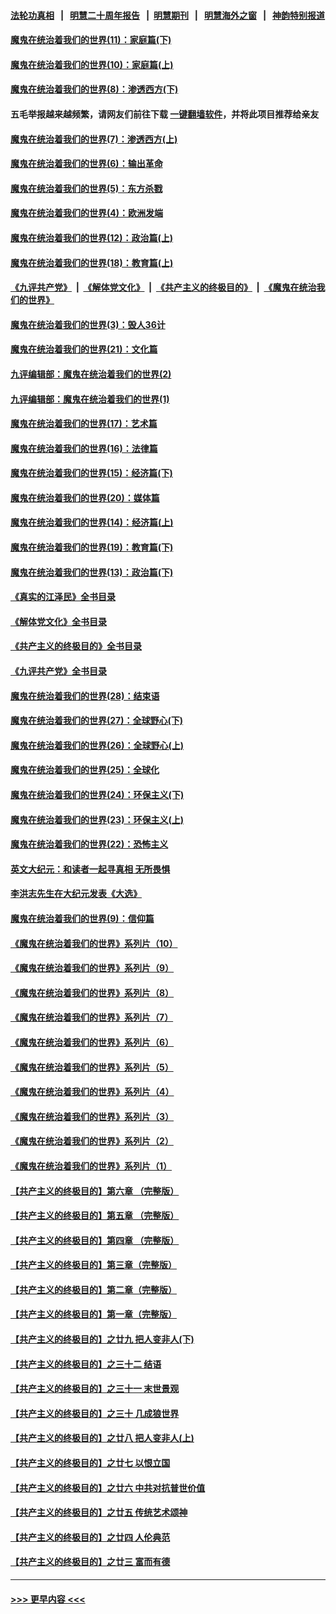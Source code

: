 #### [法轮功真相](https://github.com/gfw-breaker/truth/blob/master/README.md?t=0) &nbsp;&nbsp;|&nbsp;&nbsp; [明慧二十周年报告](https://github.com/gfw-breaker/mh-reports/blob/master/README.md?t=0) &nbsp;&nbsp;|&nbsp;&nbsp;[明慧期刊](https://github.com/gfw-breaker/mh-qikan) &nbsp;&nbsp;|&nbsp;&nbsp; [明慧海外之窗](https://github.com/gfw-breaker/mh-news/blob/master/README.md?t=0) &nbsp;&nbsp;|&nbsp;&nbsp; [神韵特别报道](https://github.com/gfw-breaker/mh-news/blob/master/shenyun.md?t=0)
#### [魔鬼在统治着我们的世界(11)：家庭篇(下)](../pages/nsc422/n10440961.md?t=11270301) 
#### [魔鬼在统治着我们的世界(10)：家庭篇(上)](../pages/nsc422/n10435448.md?t=11270301) 
#### [魔鬼在统治着我们的世界(8)：渗透西方(下)](../pages/nsc422/n10429603.md?t=11270301) 
#### 五毛举报越来越频繁，请网友们前往下载 [一键翻墙软件](https://github.com/gfw-breaker/ssr-accounts)，并将此项目推荐给亲友
#### [魔鬼在统治着我们的世界(7)：渗透西方(上)](../pages/nsc422/n10426013.md?t=11270301) 
#### [魔鬼在统治着我们的世界(6)：输出革命](../pages/nsc422/n10421536.md?t=11270301) 
#### [魔鬼在统治着我们的世界(5)：东方杀戮](../pages/nsc422/n10417707.md?t=11270301) 
#### [魔鬼在统治着我们的世界(4)：欧洲发端](../pages/nsc422/n10414890.md?t=11270301) 
#### [魔鬼在统治着我们的世界(12)：政治篇(上)](../pages/nsc422/n10444576.md?t=11270301) 
#### [魔鬼在统治着我们的世界(18)：教育篇(上)](../pages/nsc422/n10526970.md?t=11270301) 
#### [《九评共产党》](https://github.com/begood0513/9ping.md/blob/master/README.md) &nbsp;|&nbsp; [《解体党文化》](../../../../jtdwh.md/blob/master/README.md)  &nbsp;|&nbsp; [《共产主义的终极目的》](../../../../gczydzjmd.md/blob/master/README.md) &nbsp;|&nbsp; [《魔鬼在统治我们的世界》](../../../../mgztzwmdsj.md/blob/master/README.md) 
#### [魔鬼在统治着我们的世界(3)：毁人36计](../pages/nsc422/n10411583.md?t=11270301) 
#### [魔鬼在统治着我们的世界(21)：文化篇](../pages/nsc422/n10597706.md?t=11270301) 
#### [九评编辑部：魔鬼在统治着我们的世界(2)](../pages/nsc422/n10410036.md?t=11270301) 
#### [九评编辑部：魔鬼在统治着我们的世界(1)](../pages/nsc422/n10406825.md?t=11270301) 
#### [魔鬼在统治着我们的世界(17)：艺术篇](../pages/nsc422/n10499093.md?t=11270301) 
#### [魔鬼在统治着我们的世界(16)：法律篇](../pages/nsc422/n10485969.md?t=11270301) 
#### [魔鬼在统治着我们的世界(15)：经济篇(下)](../pages/nsc422/n10469975.md?t=11270301) 
#### [魔鬼在统治着我们的世界(20)：媒体篇](../pages/nsc422/n10586579.md?t=11270301) 
#### [魔鬼在统治着我们的世界(14)：经济篇(上)](../pages/nsc422/n10457370.md?t=11270301) 
#### [魔鬼在统治着我们的世界(19)：教育篇(下)](../pages/nsc422/n10564808.md?t=11270301) 
#### [魔鬼在统治着我们的世界(13)：政治篇(下)](../pages/nsc422/n10448270.md?t=11270301) 
#### [《真实的江泽民》全书目录](../pages/nsc422/n13721399.md?t=11270301) 
#### [《解体党文化》全书目录](../pages/nsc422/n13721157.md?t=11270301) 
#### [《共产主义的终极目的》全书目录](../pages/nsc422/n13721048.md?t=11270301) 
#### [《九评共产党》全书目录](../pages/nsc422/n13708085.md?t=11270301) 
#### [魔鬼在统治着我们的世界(28)：结束语](../pages/nsc422/n10936246.md?t=11270301) 
#### [魔鬼在统治着我们的世界(27)：全球野心(下)](../pages/nsc422/n10928319.md?t=11270301) 
#### [魔鬼在统治着我们的世界(26)：全球野心(上)](../pages/nsc422/n10900318.md?t=11270301) 
#### [魔鬼在统治着我们的世界(25)：全球化](../pages/nsc422/n10788205.md?t=11270301) 
#### [魔鬼在统治着我们的世界(24)：环保主义(下)](../pages/nsc422/n10695307.md?t=11270301) 
#### [魔鬼在统治着我们的世界(23)：环保主义(上)](../pages/nsc422/n10688613.md?t=11270301) 
#### [魔鬼在统治着我们的世界(22)：恐怖主义](../pages/nsc422/n10614727.md?t=11270301) 
#### [英文大纪元：和读者一起寻真相 无所畏惧](../pages/nsc422/n12542027.md?t=11270301) 
#### [李洪志先生在大纪元发表《大选》](../pages/nsc422/n12534746.md?t=11270301) 
#### [魔鬼在统治着我们的世界(9)：信仰篇](../pages/nsc422/n10432159.md?t=11270301) 
#### [《魔鬼在统治着我们的世界》系列片（10）](../pages/nsc422/n12292670.md?t=11270301) 
#### [《魔鬼在统治着我们的世界》系列片（9）](../pages/nsc422/n12290859.md?t=11270301) 
#### [《魔鬼在统治着我们的世界》系列片（8）](../pages/nsc422/n12287445.md?t=11270301) 
#### [《魔鬼在统治着我们的世界》系列片（7）](../pages/nsc422/n12283425.md?t=11270301) 
#### [《魔鬼在统治着我们的世界》系列片（6）](../pages/nsc422/n12282314.md?t=11270301) 
#### [《魔鬼在统治着我们的世界》系列片（5）](../pages/nsc422/n12281419.md?t=11270301) 
#### [《魔鬼在统治着我们的世界》系列片（4）](../pages/nsc422/n12274024.md?t=11270301) 
#### [《魔鬼在统治着我们的世界》系列片（3）](../pages/nsc422/n12271322.md?t=11270301) 
#### [《魔鬼在统治着我们的世界》系列片（2）](../pages/nsc422/n12269049.md?t=11270301) 
#### [《魔鬼在统治着我们的世界》系列片（1）](../pages/nsc422/n12267575.md?t=11270301) 
#### [【共产主义的终极目的】第六章 （完整版）](../pages/nsc422/n11428913.md?t=11270301) 
#### [【共产主义的终极目的】第五章 （完整版）](../pages/nsc422/n11428912.md?t=11270301) 
#### [【共产主义的终极目的】第四章 （完整版）](../pages/nsc422/n11428907.md?t=11270301) 
#### [【共产主义的终极目的】第三章（完整版）](../pages/nsc422/n11428848.md?t=11270301) 
#### [【共产主义的终极目的】第二章（完整版）](../pages/nsc422/n11428831.md?t=11270301) 
#### [【共产主义的终极目的】第一章（完整版）](../pages/nsc422/n11417651.md?t=11270301) 
#### [【共产主义的终极目的】之廿九 把人变非人(下)](../pages/nsc422/n11344140.md?t=11270301) 
#### [【共产主义的终极目的】之三十二 结语](../pages/nsc422/n11360535.md?t=11270301) 
#### [【共产主义的终极目的】之三十一 末世景观](../pages/nsc422/n11351129.md?t=11270301) 
#### [【共产主义的终极目的】之三十 几成狼世界](../pages/nsc422/n11348280.md?t=11270301) 
#### [【共产主义的终极目的】之廿八 把人变非人(上)](../pages/nsc422/n11340492.md?t=11270301) 
#### [【共产主义的终极目的】之廿七 以恨立国](../pages/nsc422/n11336944.md?t=11270301) 
#### [【共产主义的终极目的】之廿六 中共对抗普世价值](../pages/nsc422/n11324785.md?t=11270301) 
#### [【共产主义的终极目的】之廿五 传统艺术颂神](../pages/nsc422/n11296396.md?t=11270301) 
#### [【共产主义的终极目的】之廿四 人伦典范](../pages/nsc422/n11296397.md?t=11270301) 
#### [【共产主义的终极目的】之廿三 富而有德](../pages/nsc422/n11283598.md?t=11270301) 

----
#### [ >>> 更早内容 <<< ](../indexes/nsc422-earlier.md)
